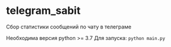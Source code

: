# telegram_sabit
Сбор статистики сообщений по чату в телеграме

Необходима версия python >= 3.7
Для запуска:
`python main.py`
